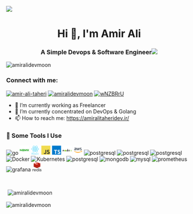 ![](https://github.com/halfrost/halfrost/blob/master/icons/header_.png)

<h1 align="center">Hi 👋, I'm Amir Ali</h1>
<h3 align="center">A Simple Devops &amp; Software Engineer<img src="https://media.giphy.com/media/VgCDAzcKvsR6OM0uWg/giphy.gif" width="50"></h3>

<p align="left"> <img src="https://komarev.com/ghpvc/?username=amiralidevmoon&label=Profile%20views&color=0e75b6&style=flat" alt="amiralidevmoon" /> </p>

<h3 align="left">Connect with me:</h3>
<p align="left">
<a href="https://linkedin.com/in/amir-ali-taheri" target="blank"><img align="center" src="https://raw.githubusercontent.com/rahuldkjain/github-profile-readme-generator/master/src/images/icons/Social/linked-in-alt.svg" alt="amir-ali-taheri" height="30" width="40" /></a>
<a href="https://instagram.com/amiralidevmoon" target="blank"><img align="center" src="https://raw.githubusercontent.com/rahuldkjain/github-profile-readme-generator/master/src/images/icons/Social/instagram.svg" alt="amiralidevmoon" height="30" width="40" /></a>
<a href="https://discord.gg/wNZBRrU" target="blank"><img align="center" src="https://raw.githubusercontent.com/rahuldkjain/github-profile-readme-generator/master/src/images/icons/Social/discord.svg" alt="wNZBRrU" height="30" width="40" /></a>
</p>

- 🔭 I’m currently working as Freelancer
- 🌱 I’m currently concentrated on DevOps & Golang
- 📫 How to reach me: https://amiralitaheridev.ir/

<h3>🚀 Some Tools I Use</h3>
<p align="left">
<img src="https://cdn.svgporn.com/logos/go.svg" alt="go" width="25" height="25" />
<img src="https://raw.githubusercontent.com/devicons/devicon/master/icons/nginx/nginx-original.svg" alt="nginx" width="25" height="25" />
<img src="https://raw.githubusercontent.com/devicons/devicon/master/icons/react/react-original-wordmark.svg" alt="react" width="25" height="25" />
<img src="https://raw.githubusercontent.com/devicons/devicon/master/icons/javascript/javascript-original.svg" alt="javascript" width="25" height="25" />
<img src="https://raw.githubusercontent.com/devicons/devicon/master/icons/typescript/typescript-original.svg" alt="typescript" width="25" height="25" />
<img src="https://raw.githubusercontent.com/devicons/devicon/master/icons/nodejs/nodejs-original-wordmark.svg" alt="nodejs" width="25" height="25" />
<img src="https://raw.githubusercontent.com/github/explore/80688e429a7d4ef2fca1e82350fe8e3517d3494d/topics/aws/aws.png" alt="aws" width="25" height="25" />
<img src="https://cdn.svgporn.com/logos/graphql.svg" alt="postgresql" width="25" height="25" />
<img src="https://cdn.svgporn.com/logos/apollostack.svg" alt="postgresql" width="25" height="25" />
<img src="https://cdn.svgporn.com/logos/nestjs.svg" alt="postgresql" width="25" height="25" />
<img src="https://cdn.svgporn.com/logos/docker-icon.svg" alt="Docker" width="25" height="25" />
<img src="https://www.vectorlogo.zone/logos/kubernetes/kubernetes-icon.svg" alt="Kubernetes" width="25" height="25" />
<img src="https://cdn.svgporn.com/logos/postgresql.svg" alt="postgresql" width="25" height="25" />
<img src="https://cdn.svgporn.com/logos/mongodb.svg" alt="mongodb" width="25" height="25" />
<img src="https://cdn.svgporn.com/logos/mysql.svg" alt="mysql" width="25" height="25" />
<img src="https://cdn.svgporn.com/logos/prometheus.svg" alt="prometheus" width="25" height="25" />
<img src="https://cdn.svgporn.com/logos/grafana.svg" alt="grafana" width="25" height="25" />
<img src="https://raw.githubusercontent.com/devicons/devicon/master/icons/redis/redis-original-wordmark.svg" alt="redis" width="25" height="25" />
</p>
<br/>
<p>&nbsp;<img align="center" src="https://github-readme-stats.vercel.app/api?username=amiralidevmoon&theme=tokyonight&show_icons=true&locale=en" alt="amiralidevmoon" /></p>
<p><img align="center" src="https://github-readme-streak-stats.herokuapp.com/?user=amiralidevmoon&theme=tokyonight" alt="amiralidevmoon" /></p>
